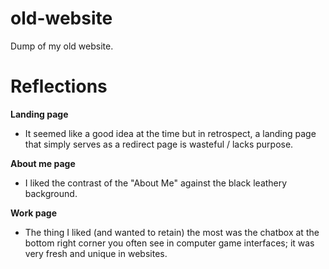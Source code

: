 # old-website
Dump of my old website.
# Reflections
 **Landing page**

  * It seemed like a good idea at the time but in retrospect, a landing page that simply serves as a redirect page is wasteful / lacks purpose.

**About me page**
  * I liked the contrast of the "About Me" against the black leathery background.

**Work page**
  * The thing I liked (and wanted to retain) the most was the chatbox at the bottom right corner you often see in computer game interfaces; it was very fresh and unique in websites.